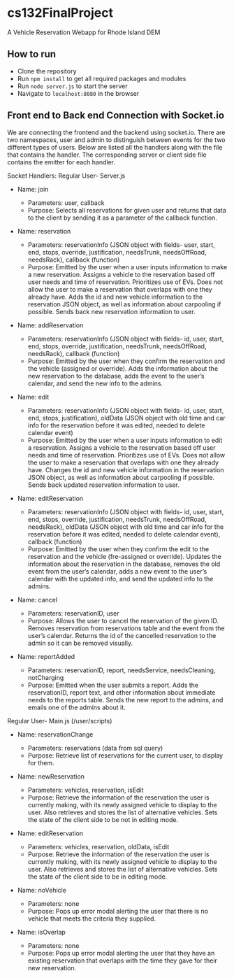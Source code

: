 # cs132FinalProject
A Vehicle Reservation Webapp for Rhode Island DEM

<!-- ## Link to Actual Site:
https://jimmy-niu.github.io/cs132FinalProject/public/index.html -->

## How to run
- Clone the repository
- Run `npm install` to get all required packages and modules
- Run `node server.js` to start the server
- Navigate to `localhost:8080` in the browser

## Front end to Back end Connection with Socket.io
We are connecting the frontend and the backend using socket.io. There are two namespaces, user and admin to distinguish between events for the two different types of users. Below are listed all the handlers along with the file that contains the handler. The corresponding server or client side file contains the emitter for each handler.

Socket Handlers:
Regular User- Server.js

- Name: join
	- Parameters: user, callback
	- Purpose: Selects all reservations for given user and returns that data to the client by sending it as a parameter of the callback function. 

- Name: reservation
	- Parameters: reservationInfo (JSON object with fields- user, start, end, stops, override, justification, needsTrunk, needsOffRoad, needsRack), callback (function)
	- Purpose: Emitted by the user when a user inputs information to make a new reservation. Assigns a vehicle to the reservation based off user needs and time of reservation. Prioritizes use of EVs. Does not allow the user to make a reservation that overlaps with one they already have. Adds the id and new vehicle information to the reservation JSON object, as well as information about carpooling if possible. Sends back new reservation information to user. 

- Name: addReservation
	- Parameters: reservationInfo (JSON object with fields- id, user, start, end, stops, override, justification, needsTrunk, needsOffRoad, needsRack), callback (function)
	- Purpose: Emitted by the user when they confirm the reservation and the vehicle (assigned or override). Adds the information about the new reservation to the database, adds the event to the user’s calendar, and send the new info to the admins. 

- Name: edit
	- Parameters: reservationInfo (JSON object with fields- id, user, start, end, stops, justification), oldData (JSON object with old time and car info for the reservation before it was edited, needed to delete calendar event)
	- Purpose: Emitted by the user when a user inputs information to edit a reservation. Assigns a vehicle to the reservation based off user needs and time of reservation. Prioritizes use of EVs. Does not allow the user to make a reservation that overlaps with one they already have. Changes the id and new vehicle information in the reservation JSON object, as well as information about carpooling if possible. Sends back updated reservation information to user. 

- Name: editReservation
	- Parameters: reservationInfo (JSON object with fields- id, user, start, end, stops, override, justification, needsTrunk, needsOffRoad, needsRack),  oldData (JSON object with old time and car info for the reservation before it was edited, needed to delete calendar event), callback (function)
	- Purpose: Emitted by the user when they confirm the edit to the reservation and the vehicle (fre-assigned or override). Updates the information about the reservation in the database, removes the old event from the user’s calendar, adds a new event to the user’s calendar with the updated info, and send the updated info to the admins. 

- Name: cancel
	- Parameters: reservationID, user
	- Purpose: Allows the user to cancel the reservation of the given ID. Removes reservation from reservations table and the event from the user’s calendar. Returns the id of the cancelled reservation to the admin so it can be removed visually.

- Name: reportAdded
	- Parameters: reservationID, report, needsService, needsCleaning, notCharging
	- Purpose: Emitted when the user submits a report. Adds the reservationID, report text, and other information about immediate needs to the reports table. Sends the new report to the admins, and emails one of the admins about it. 

Regular User- Main.js (/user/scripts)

- Name: reservationChange
	- Parameters: reservations (data from sql query)
	- Purpose: Retrieve list of reservations for the current user, to display for them.

- Name: newReservation
	- Parameters: vehicles, reservation, isEdit
	- Purpose: Retrieve the information of the reservation the user is currently making, with its newly assigned vehicle to display to the user. Also retrieves and stores the list of alternative vehicles. Sets the state of the client side to be not in editing mode.

- Name: editReservation
	- Parameters: vehicles, reservation, oldData, isEdit
	- Purpose: Retrieve the information of the reservation the user is currently making, with its newly assigned vehicle to display to the user. Also retrieves and stores the list of alternative vehicles. Sets the state of the client side to be in editing mode.

- Name: noVehicle
	- Parameters: none
	- Purpose: Pops up error modal alerting the user that there is no vehicle that meets the criteria they supplied. 

- Name: isOverlap
	- Parameters: none
	- Purpose: Pops up error modal alerting the user that they have an existing reservation that overlaps with the time they gave for their new reservation.

